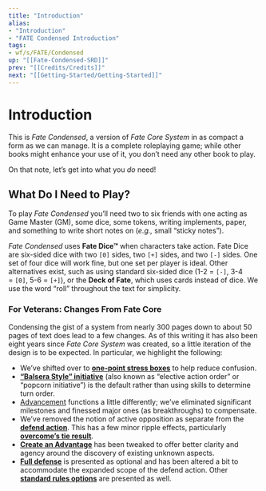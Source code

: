 ```yaml
---
title: "Introduction"
alias:
- "Introduction"
- "FATE Condensed Introduction"
tags:
- wf/s/FATE/Condensed
up: "[[Fate-Condensed-SRD]]"
prev: "[[Credits/Credits]]"
next: "[[Getting-Started/Getting-Started]]"
---
```

# Introduction

This is _Fate Condensed_, a version of _Fate Core System_ in as compact a form as we can manage. It is a complete roleplaying game; while other books might enhance your use of it, you don’t need any other book to play.

On that note, let’s get into what you _do_ need!

## What Do I Need to Play?

To play _Fate Condensed_ you’ll need two to six friends with one acting as Game Master (GM), some dice, some tokens, writing implements, paper, and something to write short notes on (_e.g.,_ small “sticky notes”).

_Fate Condensed_ uses **Fate Dice™** when characters take action. Fate Dice are six-sided dice with two `[0]` sides, two `[+]` sides, and two `[-]` sides. One set of four dice will work fine, but one set per player is ideal. Other alternatives exist, such as using standard six-sided dice (1-2 = `[-]`, 3-4 = `[0]`, 5-6 = `[+]`), or the **Deck of Fate**, which uses cards instead of dice. We use the word “roll” throughout the text for simplicity.

### For Veterans: Changes From Fate Core

Condensing the gist of a system from nearly 300 pages down to about 50 pages of text does lead to a few changes. As of this writing it has also been eight years since _Fate Core System_ was created, so a little iteration of the design is to be expected. In particular, we highlight the following:

- We’ve shifted over to **[one-point stress boxes](../Getting-Started/Create-Your-Characters/Stress-and-Consequences/Stress-and-Consequences.md)** to help reduce confusion.
- **[“Balsera Style” initiative](../Challenges-Conflicts-and-Contests/Setting-Up-Scenes/Turn-Order.md)** (also known as “elective action order” or “popcorn initiative”) is the default rather than using skills to determine turn order.
- [Advancement](../Advancement/Advancement.md) functions a little differently; we’ve eliminated significant milestones and finessed major ones (as breakthroughs) to compensate.
- We’ve removed the notion of active opposition as separate from the **[defend action](../Taking-Action-Rolling-the-Dice/Actions/Defend.md)**. This has a few minor ripple effects, particularly **[overcome’s tie result](../Taking-Action-Rolling-the-Dice/Actions/Overcome.md)**.
- **[Create an Advantage](../Taking-Action-Rolling-the-Dice/Actions/Create-an-Advantage.md)** has been tweaked to offer better clarity and agency around the discovery of existing unknown aspects.
- **[Full defense](../Optional-Rules/Full-Defense.md)** is presented as optional and has been altered a bit to accommodate the expanded scope of the defend action. Other **[standard rules options](../Optional-Rules/Optional-Rules.md)** are presented as well.